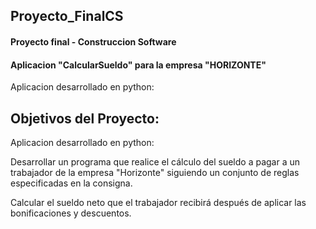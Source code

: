 <div class="text-center justify-center align-center">
    <div>
        <h2 class="font-bold">Proyecto_FinalCS</h5>
        <h4>Proyecto final - Construccion Software</p>
        <h4>Aplicacion "CalcularSueldo" para la empresa "HORIZONTE"</h4>
        <p>Aplicacion desarrollado en python:</p>
    </div>   
</div>

<div class="text-center justify-center align-center">
    <div>
        <h2 class="font-bold font-green">Objetivos del Proyecto:</h5>
        <p>Aplicacion desarrollado en python:</p>
        <p class="text-[14px] font-medium">Desarrollar un programa que realice el cálculo del sueldo a pagar a un
      trabajador de la empresa "Horizonte" siguiendo un conjunto de reglas especificadas en
      la consigna.</p>
        <p class="text-[14px] font-medium">Calcular el sueldo neto que el trabajador recibirá después de aplicar las
      bonificaciones y descuentos.</p>
    </div>   
</div>
      

